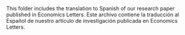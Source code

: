 This folder includes the translation to Spanish of our research paper published in Economics Letters.
Este archivo contiene la traducción al Español de nuestro artículo de investigación publicada en Economics Letters.
